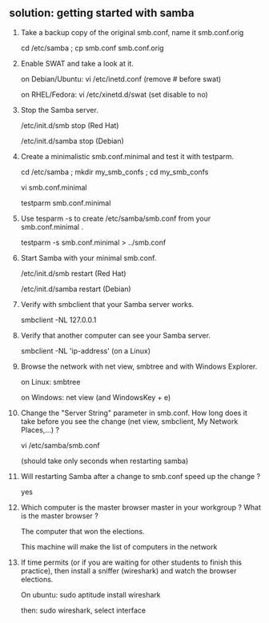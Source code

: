 ## solution: getting started with samba

1. Take a backup copy of the original smb.conf, name it smb.conf.orig

    cd /etc/samba ; cp smb.conf smb.conf.orig

2. Enable SWAT and take a look at it.

    on Debian/Ubuntu: vi /etc/inetd.conf (remove # before swat)

    on RHEL/Fedora: vi /etc/xinetd.d/swat (set disable to no)

3. Stop the Samba server.

    /etc/init.d/smb stop (Red Hat)

    /etc/init.d/samba stop (Debian)

4. Create a minimalistic smb.conf.minimal and test it with testparm.

    cd /etc/samba ; mkdir my_smb_confs ; cd my_smb_confs

    vi smb.conf.minimal

    testparm smb.conf.minimal

5. Use tesparm -s to create /etc/samba/smb.conf from your
smb.conf.minimal .

    testparm -s smb.conf.minimal > ../smb.conf

6. Start Samba with your minimal smb.conf.

    /etc/init.d/smb restart (Red Hat)

    /etc/init.d/samba restart (Debian)

7. Verify with smbclient that your Samba server works.

    smbclient -NL 127.0.0.1

8. Verify that another computer can see your Samba server.

    smbclient -NL 'ip-address' (on a Linux)

9. Browse the network with net view, smbtree and with Windows Explorer.

    on Linux: smbtree

    on Windows: net view (and WindowsKey + e)

10. Change the \"Server String\" parameter in smb.conf. How long does
it take before you see the change (net view, smbclient, My Network
Places,...) ?

    vi /etc/samba/smb.conf

    (should take only seconds when restarting samba)

11. Will restarting Samba after a change to smb.conf speed up the
change ?

    yes

12. Which computer is the master browser master in your workgroup ?
What is the master browser ?

    The computer that won the elections.

    This machine will make the list of computers in the network

13. If time permits (or if you are waiting for other students to finish
this practice), then install a sniffer (wireshark) and watch the browser
elections.

    On ubuntu: sudo aptitude install wireshark

    then: sudo wireshark, select interface


